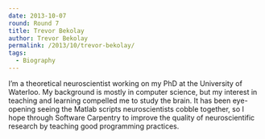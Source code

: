 ```yaml
---
date: 2013-10-07
round: Round 7
title: Trevor Bekolay
author: Trevor Bekolay
permalink: /2013/10/trevor-bekolay/
tags:
  - Biography
---
```

I&#8217;m a theoretical neuroscientist working on my PhD at the University of Waterloo. My background is mostly in computer science, but my interest in teaching and learning compelled me to study the brain. It has been eye-opening seeing the Matlab scripts neuroscientists cobble together, so I hope through Software Carpentry to improve the quality of neuroscientific research by teaching good programming practices.
